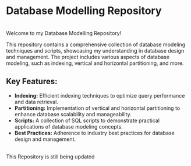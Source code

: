 
# Database Modelling Repository

<br>Welcome to my Database Modelling Repository!

This repository contains a comprehensive collection of database modeling techniques and scripts, showcasing my understanding in database design and management. The project includes various aspects of database modeling, such as indexing, vertical and horizontal partitioning, and more.

## Key Features:
- **Indexing:** Efficient indexing techniques to optimize query performance and data retrieval.
- **Partitioning:** Implementation of vertical and horizontal partitioning to enhance database scalability and manageability.
- **Scripts:** A collection of SQL scripts to demonstrate practical applications of database modeling concepts.
- **Best Practices:** Adherence to industry best practices for database design and management.

<br> This Repository is still being updated
